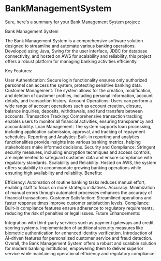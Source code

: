 # BankManagementSystem

Sure, here's a summary for your Bank Management System project:

Bank Management System

The Bank Management System is a comprehensive software solution designed to streamline and automate various banking operations. Developed using Java, Swing for the user interface, JDBC for database connectivity, and hosted on AWS for scalability and reliability, this project offers a robust platform for managing banking activities efficiently.

Key Features:

User Authentication: Secure login functionality ensures only authorized personnel can access the system, protecting sensitive banking data.
Customer Management: The system allows for the creation, modification, and deletion of customer profiles, including personal information, account details, and transaction history.
Account Operations: Users can perform a wide range of account operations such as account creation, closure, balance inquiries, deposits, withdrawals, and fund transfers between accounts.
Transaction Tracking: Comprehensive transaction tracking enables users to monitor all financial activities, ensuring transparency and accountability.
Loan Management: The system supports loan processing, including application submission, approval, and tracking of repayment schedules.
Reporting and Analytics: Built-in reporting and analytics functionalities provide insights into various banking metrics, helping stakeholders make informed decisions.
Security and Compliance: Stringent security measures, including encryption techniques and access controls, are implemented to safeguard customer data and ensure compliance with regulatory standards.
Scalability and Reliability: Hosted on AWS, the system offers scalability to accommodate growing banking operations while ensuring high availability and reliability.
Benefits:

Efficiency: Automation of routine banking tasks reduces manual effort, enabling staff to focus on more strategic initiatives.
Accuracy: Minimization of manual errors through automated processes enhances the accuracy of financial transactions.
Customer Satisfaction: Streamlined operations and faster response times improve customer satisfaction levels.
Compliance: Built-in compliance features ensure adherence to regulatory requirements, reducing the risk of penalties or legal issues.
Future Enhancements:

Integration with third-party services such as payment gateways and credit scoring systems.
Implementation of additional security measures like biometric authentication for enhanced identity verification.
Introduction of AI-driven features for personalized customer service and fraud detection.
Overall, the Bank Management System offers a robust and scalable solution for modern banking institutions, empowering them to deliver superior service while maintaining operational efficiency and regulatory compliance.
